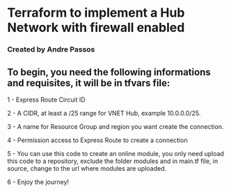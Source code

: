 # Terraform to implement a Hub Network with firewall enabled
### Created by Andre Passos

## To begin, you need the following informations and requisites, it will be in tfvars file:
1 - Express Route Circuit ID

2 - A CIDR, at least a /25 range for VNET Hub, example 10.0.0.0/25.

3 - A name for Resource Group and region you want create the connection.

4 - Permission access to Express Route to create a connection

5 - You can use this code to create an online module, you only need upload this code to a repository, exclude the folder modules and in main.tf file, in source, change to the url where modules are uploaded.

6 - Enjoy the journey!

 